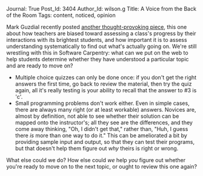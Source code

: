 Journal: True
Post_Id: 3404
Author_Id: wilson.g
Title: A Voice from the Back of the Room
Tags: content, noticed, opinion

<p>Mark Guzdial recently posted <a href="http://computinged.wordpress.com/2010/06/05/evaluation-as-a-voice-for-the-kids-in-the-back-of-the-room/">another thought-provoking piece</a>, this one about how teachers are biased toward assessing a class's progress by their interactions with its brightest students, and how important it is to assess understanding systematically to find out what's actually going on. We're still wrestling with this in Software Carpentry: what can we put on the web to help students determine whether they have understood a particular topic and are ready to move on?</p>
<ul>
<li>Multiple choice quizzes can only be done once: if you don't get the right answers the first time, go back to review the material, then try the quiz again, all it's really testing is your ability to recall that the answer to #3 is 'c'.</li>
<li>Small programming problems don't work either. Even in simple cases, there are always many right (or at least workable) answers. Novices are, almost by definition, not able to see whether their solution can be mapped onto the instructor's; all they see are the differences, and they come away thinking, "Oh, I didn't get that," rather than, "Huh, I guess there <em>is</em> more than one way to do it." This can be ameliorated a bit by providing sample input and output, so that they can test their programs, but that doesn't help them figure out <em>why</em> theirs is right or wrong.</li>
</ul>
<p>What else could we do? How else could <em>we</em> help <em>you</em> figure out whether you're ready to move on to the next topic, or ought to review this one again?</p>
